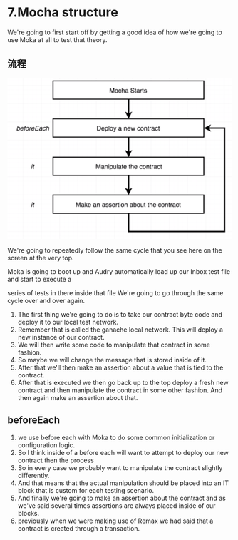 # 7.Mocha structure

We're going to first start off by getting a good idea of how we're going to use Moka at all to test that theory.



## 流程
![img](../image/section2/15.png ':size=600')

We're going to repeatedly follow the same cycle that you see here on the screen at the very top.

Moka is going to boot up and Audry automatically load up our Inbox test file and start to execute a

series of tests in there inside that file We're going to go through the same cycle over and over again.


1. The first thing we're going to do is to take our contract byte code and deploy it to our local test network.
2. Remember that is called the ganache local network. This will deploy a new instance of our contract. 
3. We will then write some code to manipulate that contract in some fashion.
4. So maybe we will change the message that is stored inside of it.
5. After that we'll then make an assertion about a value that is tied to the contract.
6. After that is executed we then go back up to the top deploy a fresh new contract and then manipulate the contract in some other fashion. And then again make an assertion about that.
   

## beforeEach
1. we use before each with Moka to do some common initialization or configuration logic.
2. So I think inside of a before each will want to attempt to deploy our new contract then the process
3. So in every case we probably want to manipulate the contract slightly differently.
4. And that means that the actual manipulation should be placed into an IT block that is custom for each testing scenario.
5. And finally we're going to make an assertion about the contract and as we've said several times assertions are always placed inside of our blocks.
6. previously when we were making use of Remax we had said that a contract is created through a transaction.




